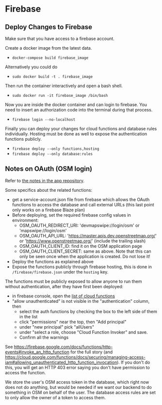 # Firebase

## Deploy Changes to Firebase
Make sure that you have access to a firebase account.

Create a docker image from the latest data.
* `docker-compose build firebase_image`

Alternatively you could do
* `sudo docker build -t . firebase_image`

Then run the container interactively and open a bash shell.
* `sudo docker run -it firebase_image /bin/bash`

Now you are inside the docker container and can login to firebase. You need to insert an authorization code into the terminal during that process.
* `firebase login --no-localhost`

Finally you can deploy your changes for cloud functions and database rules individually. Hosting must be done as well to
expose the authentication functions publicly.
* `firebase deploy --only functions,hosting`
* `firebase deploy --only database:rules`

## Notes on OAuth (OSM login)

Refer to [the notes in the app repository](https://github.com/mapswipe/mapswipe/blob/master/docs/osm_login.md).

Some specifics about the related functions:
 - get a service-account.json file from firebase which allows the OAuth functions to access the database and call
   external URLs (this last point only works on a firebase Blaze plan)
- Before deploying, set the required firebase config values in environment:
  - OSM_OAUTH_REDIRECT_URI: 'devmapswipe://login/osm' or 'mapswipe://login/osm'
  - OSM_OAUTH_API_URL: 'https://master.apis.dev.openstreetmap.org/' or 'https://www.openstreetmap.org/' (include the
    trailing slash)
  - OSM_OAUTH_CLIENT_ID: find it on the OSM application page
  - OSM_OAUTH_CLIENT_SECRET: same as above. Note that this can only be seen once when the application is created. Do not
    lose it!
- Deploy the functions as explained above
- Expose the functions publicly through firebase hosting, this is done in `/firebase/firebase.json` under the `hosting`
  key.

The functions must be publicly exposed to allow anyone to run them without authentication, after they have first been
deployed:
- in firebase console, open the [list of cloud
  functions](https://console.cloud.google.com/functions/list?project=dev-mapswipe&authuser=0&hl=en&tab=permissions)
- "allow unauthenticated" is not visible in the "authentication" column, then
    - select the auth functions by checking the box to the left side of them in the list
    - click "permissions" near the top, then "Add principal"
    - under "new principal" pick "allUsers"
    - under "select a role, choose "Cloud Function Invoker" and save.
    - Confirm all the warnings

See https://firebase.google.com/docs/functions/http-events#invoke_an_http_function for the full story (and
https://cloud.google.com/functions/docs/securing/managing-access-iam#allowing_unauthenticated_http_function_invocation).
If you don't do this, you will get an HTTP 403 error saying you don't have permission to access the function.

We store the user's OSM access token in the database, which right now does not do anything, but would be needed if we
want our backend to do something in OSM on behalf of the user. The database access rules are set to only allow the owner
of a token to access them.
